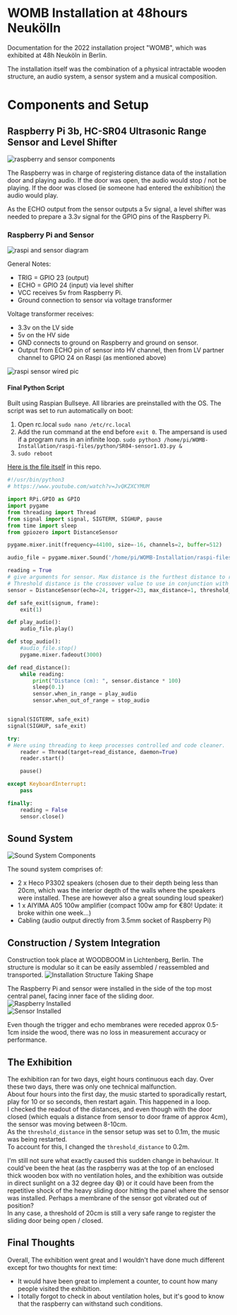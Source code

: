 # WOMB Installation at 48hours Neukölln 
Documentation for the 2022 installation project "WOMB", which was exhibited at 48h Neuköln in Berlin. 

The installation itself was the combination of a physical intractable wooden structure, an audio system, a sensor system and a musical composition. 

# Components and Setup

## Raspberry Pi 3b, HC-SR04 Ultrasonic Range Sensor and Level Shifter

![raspberry and sensor components](./img/raspi-setup-parts.png)     

The Raspberry was in charge of registering distance data of the installation door and playing audio. If the door was open, the audio would stop / not be playing. If the door was closed (ie someone had entered the exhibition) the audio would play.

As the ECHO output from the sensor outputs a 5v signal, a level shifter was needed to prepare a 3.3v signal for the GPIO pins of the Raspberry Pi.

### Raspberry Pi and Sensor

![raspi and sensor diagram](./img/raspi-sensor-diagram.jpg)     

General Notes:
- TRIG = GPIO 23 (output)
- ECHO = GPIO 24 (input) via level shifter
- VCC receives 5v from Raspberry Pi. 
- Ground connection to sensor via voltage transformer

Voltage transformer receives: 
- 3.3v on the LV side 
- 5v on the HV side
- GND connects to ground on Raspberry and ground on sensor. 
- Output from ECHO pin of sensor into HV channel, then from LV partner channel to GPIO 24 on Raspi (as mentioned above)

![raspi sensor wired pic](./img/raspi-sensor-wired.png)

#### Final Python Script

Built using Raspian Bullseye. All libraries are preinstalled with the OS.
The script was set to run automatically on boot:

1. Open rc.local
   ```sudo nano /etc/rc.local```
2. Add the run command at the end before ```exit 0```. The ampersand is used if a program runs in an infinite loop.
   ```sudo python3 /home/pi/WOMB-Installation/raspi-files/python/SR04-sensor1.03.py &```
3. ```sudo reboot```

[Here is the file itself](./raspi-files/python/SR04-sensor1.03.py) in this repo. 

```python
#!/usr/bin/python3
# https://www.youtube.com/watch?v=JvQKZXCYMUM

import RPi.GPIO as GPIO
import pygame
from threading import Thread
from signal import signal, SIGTERM, SIGHUP, pause
from time import sleep
from gpiozero import DistanceSensor

pygame.mixer.init(frequency=44100, size=-16, channels=2, buffer=512)

audio_file = pygame.mixer.Sound('/home/pi/WOMB-Installation/raspi-files/audio/womb-track-2.01-16bit.wav')

reading = True
# give arguments for sensor. Max distance is the furthest distance to raed. 
# Threshold distance is the crossover value to use in conjunction with methods .when_in_range and .when_out_of_range
sensor = DistanceSensor(echo=24, trigger=23, max_distance=1, threshold_distance=0.2)

def safe_exit(signum, frame):
	exit(1)

def play_audio():
	audio_file.play()

def stop_audio():
	#audio_file.stop()
	pygame.mixer.fadeout(3000)

def read_distance():
    while reading:
        print("Distance (cm): ", sensor.distance * 100)
        sleep(0.1)
        sensor.when_in_range = play_audio
        sensor.when_out_of_range = stop_audio


signal(SIGTERM, safe_exit)
signal(SIGHUP, safe_exit)

try:
# Here using threading to keep processes controlled and code cleaner.
    reader = Thread(target=read_distance, daemon=True)
    reader.start()  

    pause()

except KeyboardInterrupt:
	pass

finally:
	reading = False
	sensor.close()

```



## Sound System
![Sound System Components](./img/womb_audio_system.png)

The sound system comprises of: 
- 2 x Heco P3302 speakers (chosen due to their depth being less than 20cm, which was the interior depth of the walls where the speakers were installed. These are however also a great sounding loud speaker)
- 1 x AIYIMA A05 100w amplifier (compact 100w amp for €80! Update: it broke within one week...)
- Cabling (audio output directly from 3.5mm socket of Raspberry Pi)

## Construction / System Integration

Construction took place at WOODBOOM in Lichtenberg, Berlin. The structure is modular so it can be easily assembled / reassembled and transported. 
![Installation Structure Taking Shape](./img/womb_build_progress1.jpg)

The Raspberry Pi and sensor were installed in the side of the top most central panel, facing inner face of the sliding door.   
![Raspberry Installed](./img/raspi_installed.jpeg)   
![Sensor Installed](./img/sensor_installed.jpeg)   

Even though the trigger and echo membranes were receded approx 0.5-1cm inside the wood, there was no loss in measurement accuracy or performance. 

## The Exhibition

The exhibition ran for two days, eight hours continuous each day. Over these two days, there was only one technical malfunction.   
About four hours into the first day, the music started to sporadically restart, play for 10 or so seconds, then restart again. This happened in a loop.   
I checked the readout of the distances, and even though with the door closed (which equals a distance from sensor to door frame of approx 4cm), the sensor was moving between 8-10cm.   
As the ```threshold_distance``` in the sensor setup was set to 0.1m, the music was being restarted.    
To account for this, I changed the ```threshold_distance``` to 0.2m.

I'm still not sure what exactly caused this sudden change in behaviour. It could've been the heat (as the raspberry was at the top of an enclosed thick wooden box with no ventilation holes, and the exhibition was outside in direct sunlight on a 32 degree day 😅) or it could have been from the repetitive shock of the heavy sliding door hitting the panel where the sensor was installed. Perhaps a membrane of the sensor got vibrated out of position?    
In any case, a threshold of 20cm is still a very safe range to register the sliding door being open / closed.

## Final Thoughts

Overall, The exhibition went great and I wouldn't have done much different except for two thoughts for next time:

- It would have been great to implement a counter, to count how many people visited the exhibition. 
- I totally forgot to check in about ventilation holes, but it's good to know that the raspberry can withstand such conditions. 
